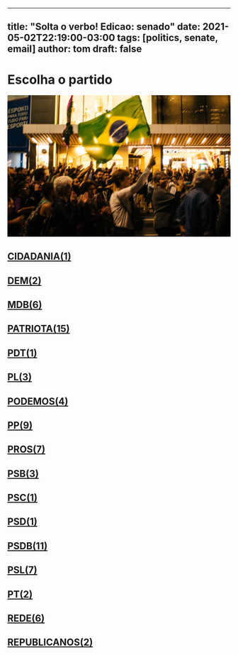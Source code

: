
---
title: "Solta o verbo! Edicao: senado"
date: 2021-05-02T22:19:00-03:00
tags: [politics, senate, email]
author: tom
draft: false
---
<h1>Escolha o partido</h1>
<img src="/images/protest01.jpg" />
<h2><a href="mailto:sen.alessandrovieira@senado.leg.br,"> CIDADANIA(1) </a></h2><h2><a href="mailto:sen.elizianegama@senado.leg.br,sen.marcosrogerio@senado.leg.br,"> DEM(2) </a></h2><h2><a href="mailto:sen.mariadocarmoalves@senado.leg.br,sen.rodrigopacheco@senado.leg.br,sen.chicorodrigues@senado.leg.br,Sen.JaymeCampos@senado.leg.br,sen.davialcolumbre@senado.leg.br,sen.simonetebet@senado.leg.br,"> MDB(6) </a></h2><h2><a href="mailto:sen.rosedefreitas@senado.leg.br,sen.eduardogomes@senado.leg.br,sen.jaderbarbalho@senado.leg.br,sen.eduardobraga@senado.leg.br,sen.confuciomoura@senado.leg.br,sen.renancalheiros@senado.leg.br,sen.fernandobezerracoelho@senado.leg.br,sen.jarbasvasconcelos@senado.leg.br,sen.nildagondim@senado.leg.br,sen.luizcarlosdocarmo@senado.leg.br,sen.venezianovitaldorego@senado.leg.br,sen.marcelocastro@senado.leg.br,sen.marciobittar@senado.leg.br,sen.darioberger@senado.leg.br,sen.flaviobolsonaro@senado.leg.br,"> PATRIOTA(15) </a></h2><h2><a href="mailto:sen.acirgurgacz@senado.leg.br,"> PDT(1) </a></h2><h2><a href="mailto:sen.wevertonrocha@senado.leg.br,sen.cidgomes@senado.leg.br,sen.romario@senado.leg.br,"> PL(3) </a></h2><h2><a href="mailto:sen.wellingtonfagundes@senado.leg.br,sen.carlosportinho@senado.leg.br,sen.jorginhomello@senado.leg.br,sen.oriovistoguimaraes@senado.leg.br,"> PODEMOS(4) </a></h2><h2><a href="mailto:sen.alvarodias@senado.leg.br,sen.lasiermartins@senado.leg.br,sen.marcosdoval@senado.leg.br,sen.flavioarns@senado.leg.br,sen.reguffe@senado.leg.br,sen.eduardogirao@senado.leg.br,sen.styvensonvalentim@senado.leg.br,sen.jorgekajuru@senado.leg.br,sen.cironogueira@senado.leg.br,"> PP(9) </a></h2><h2><a href="mailto:sen.katiaabreu@senado.leg.br,sen.daniellaribeiro@senado.leg.br,sen.luiscarlosheinze@senado.leg.br,sen.mailzagomes@senado.leg.br,sen.elmanoferrer@senado.leg.br,sen.esperidiaoamin@senado.leg.br,sen.zenaidemaia@senado.leg.br,"> PROS(7) </a></h2><h2><a href="mailto:sen.telmariomota@senado.leg.br,Sen.fernandocollor@senado.leg.br,sen.leilabarros@senado.leg.br,"> PSB(3) </a></h2><h2><a href="mailto:sen.zequinhamarinho@senado.leg.br,"> PSC(1) </a></h2><h2><a href="mailto:sen.nelsinhotrad@senado.leg.br,"> PSD(1) </a></h2><h2><a href="mailto:sen.lucasbarreto@senado.leg.br,sen.omaraziz@senado.leg.br,sen.angelocoronel@senado.leg.br,sen.ottoalencar@senado.leg.br,sen.antonioanastasia@senado.leg.br,sen.carlosfavaro@senado.leg.br,sen.vanderlancardoso@senado.leg.br,sen.carlosviana@senado.leg.br,sen.sergiopetecao@senado.leg.br,sen.iraja@senado.leg.br,sen.tassojereissati@senado.leg.br,"> PSDB(11) </a></h2><h2><a href="mailto:sen.maragabrilli@senado.leg.br,sen.izalcilucas@senado.leg.br,sen.robertorocha@senado.leg.br,sen.pliniovalerio@senado.leg.br,sen.joseserra@senado.leg.br,sen.rodrigocunha@senado.leg.br,sen.giordano@senado.leg.br,"> PSL(7) </a></h2><h2><a href="mailto:sen.sorayathronicke@senado.leg.br,sen.rogeriocarvalho@senado.leg.br,"> PT(2) </a></h2><h2><a href="mailto:sen.humbertocosta@senado.leg.br,sen.jaqueswagner@senado.leg.br,sen.jeanpaulprates@senado.leg.br,sen.paulorocha@senado.leg.br,sen.paulopaim@senado.leg.br,sen.fabianocontarato@senado.leg.br,"> REDE(6) </a></h2><h2><a href="mailto:sen.randolferodrigues@senado.leg.br,sen.meciasdejesus@senado.leg.br,"> REPUBLICANOS(2) </a></h2>